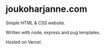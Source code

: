 # joukoharjanne.com

Simple HTML & CSS website.

Written with node, express and pug templates.

Hosted on Vercel.